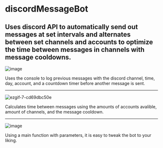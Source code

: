 # discordMessageBot
Uses discord API to automatically send out messages at set intervals and alternates between set channels and accounts to optimize the time between messages in channels with message cooldowns.
------------------------------------------------------------------------------------------------------------------------------
![image](https://github.com/bobbybotbop/discordMessageBot/assets/76022647/f62ab81e-65d1-412b-bb1c-149287299d5a)

Uses the console to log previous messages with the discord channel, time, day, account, and a countdown timer before another message is sent.

------------------------------------------------------------------------------------------------------------------------------
![ezgif-7-cd69dbc50e](https://github.com/bobbybotbop/discordMessageBot/assets/76022647/16c65073-e1ac-4d58-bf6a-985831798394)

Calculates time between messages using the amounts of accounts avalible, amount of channels, and the message cooldown.

------------------------------------------------------------------------------------------------------------------------------

![image](https://github.com/bobbybotbop/discordMessageBot/assets/76022647/22ff839b-4823-4c76-8d7d-0b9b3c4ba179)

Using a main function with parameters, it is easy to tweak the bot to your liking.
